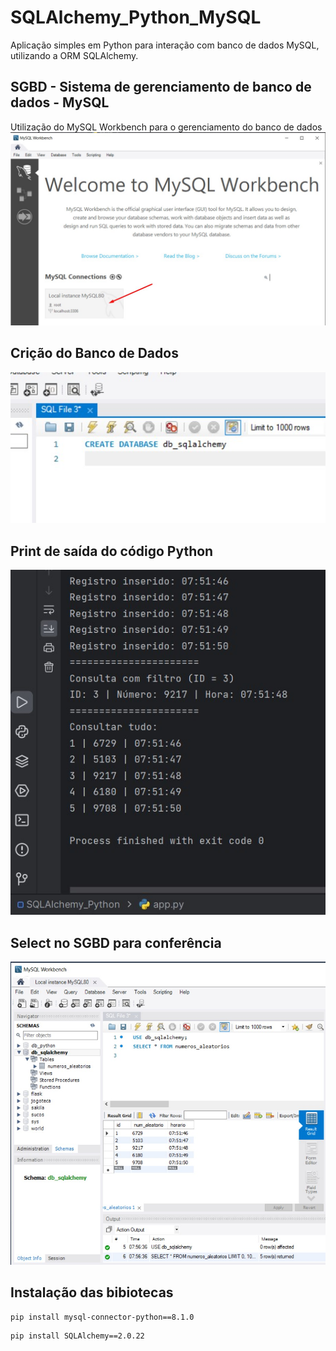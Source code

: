 # SQLAlchemy_Python_MySQL
Aplicação simples em Python para interação com banco de dados MySQL, utilizando a ORM SQLAlchemy.

## SGBD - Sistema de gerenciamento de banco de dados - MySQL
Utilização do MySQL Workbench para o gerenciamento do banco de dados
![](https://github.com/MrFMach/SQLAlchemy_Python_MySQL/blob/master/image/sgbd.jpg)

## Crição do Banco de Dados
![](https://github.com/MrFMach/SQLAlchemy_Python_MySQL/blob/master/image/create_database.jpg)

## Print de saída do código Python
![](https://github.com/MrFMach/SQLAlchemy_Python_MySQL/blob/master/image/print.jpg)

## Select no SGBD para conferência
![](https://github.com/MrFMach/SQLAlchemy_Python_MySQL/blob/master/image/select.jpg)

## Instalação das bibiotecas
```
pip install mysql-connector-python==8.1.0
```
```
pip install SQLAlchemy==2.0.22
```
